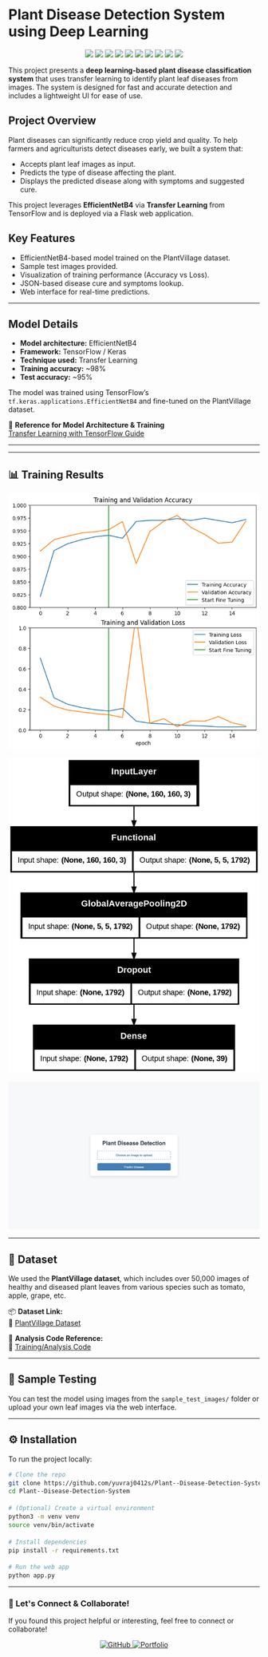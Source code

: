 #  Plant Disease Detection System using Deep Learning

<p align="center">
  <img src="https://img.shields.io/badge/Python-3776AB?style=for-the-badge&logo=python&logoColor=white"/>
  <img src="https://img.shields.io/badge/TensorFlow-FF6F00?style=for-the-badge&logo=tensorflow&logoColor=white"/>
  <img src="https://img.shields.io/badge/Keras-D00000?style=for-the-badge&logo=keras&logoColor=white"/>
  <img src="https://img.shields.io/badge/OpenCV-5C3EE8?style=for-the-badge&logo=opencv&logoColor=white"/>
  <img src="https://img.shields.io/badge/Flask-000000?style=for-the-badge&logo=flask&logoColor=white"/>
  <img src="https://img.shields.io/badge/NumPy-013243?style=for-the-badge&logo=numpy&logoColor=white"/>
  <img src="https://img.shields.io/badge/Pandas-150458?style=for-the-badge&logo=pandas&logoColor=white"/>
  <img src="https://img.shields.io/badge/Matplotlib-11557C?style=for-the-badge&logo=matplotlib&logoColor=white"/>
  <img src="https://img.shields.io/badge/Google Colab-F9AB00?style=for-the-badge&logo=googlecolab&logoColor=white"/>
  <img src="https://img.shields.io/badge/Jupyter-F37626?style=for-the-badge&logo=jupyter&logoColor=white"/>
</p>


This project presents a **deep learning-based plant disease classification system** that uses transfer learning to identify plant leaf diseases from images. The system is designed for fast and accurate detection and includes a lightweight UI for ease of use.

##  Project Overview

Plant diseases can significantly reduce crop yield and quality. To help farmers and agriculturists detect diseases early, we built a system that:

- Accepts plant leaf images as input.
- Predicts the type of disease affecting the plant.
- Displays the predicted disease along with symptoms and suggested cure.

This project leverages **EfficientNetB4** via **Transfer Learning** from TensorFlow and is deployed via a Flask web application.

##  Key Features

-  EfficientNetB4-based model trained on the PlantVillage dataset.
-  Sample test images provided.
-  Visualization of training performance (Accuracy vs Loss).
-  JSON-based disease cure and symptoms lookup.
-  Web interface for real-time predictions.

---

##  Model Details

- **Model architecture:** EfficientNetB4
- **Framework:** TensorFlow / Keras
- **Technique used:** Transfer Learning
- **Training accuracy:** ~98%
- **Test accuracy:** ~95%

The model was trained using TensorFlow’s `tf.keras.applications.EfficientNetB4` and fine-tuned on the PlantVillage dataset.

🔗 **Reference for Model Architecture & Training**  
[Transfer Learning with TensorFlow Guide](https://www.tensorflow.org/tutorials/images/transfer_learning)

---


---

## 📊 Training Results

![Accuracy vs Loss](./screenshot/Fine_tuned_model_accuracy_and_loss.png)

![Model Flow Diagram](./screenshot/Model_flow.png)

![Website Result](./screenshot/website.png)

---

## 📁 Dataset

We used the **PlantVillage dataset**, which includes over 50,000 images of healthy and diseased plant leaves from various species such as tomato, apple, grape, etc.

📦 **Dataset Link:**  
🔗 [PlantVillage Dataset](https://github.com/salathegroup/plantvillage_deeplearning_paper_dataset)

🔬 **Analysis Code Reference:**  
🔗 [Training/Analysis Code](https://github.com/salathegroup/plantvillage_deeplearning_paper_analysis)

---

## 🧪 Sample Testing

You can test the model using images from the `sample_test_images/` folder or upload your own leaf images via the web interface.

---

## ⚙️ Installation

To run the project locally:

```bash
# Clone the repo
git clone https://github.com/yuvraj0412s/Plant--Disease-Detection-System.git
cd Plant--Disease-Detection-System

# (Optional) Create a virtual environment
python3 -m venv venv
source venv/bin/activate

# Install dependencies
pip install -r requirements.txt

# Run the web app
python app.py
```
---

### 🤝 Let's Connect & Collaborate!

If you found this project helpful or interesting, feel free to connect or collaborate!

<p align="center">
  <a href="https://github.com/yuvraj0412s" target="_blank">
    <img src="https://img.shields.io/badge/GitHub-yuvraj0412s-181717?style=for-the-badge&logo=github&logoColor=white" alt="GitHub"/>
  </a>
  <a href="https://yuvrajsingh-portfolio.netlify.app" target="_blank">
    <img src="https://img.shields.io/badge/Portfolio-Visit Now-blue?style=for-the-badge&logo=vercel&logoColor=white" alt="Portfolio"/>
  </a>
</p>

